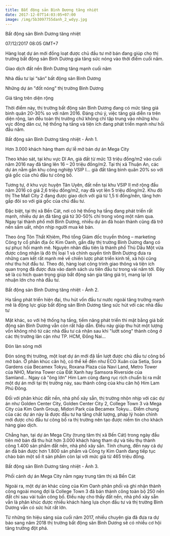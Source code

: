 ```yaml
---
title: Bất động sản Bình Dương tăng nhiệt
date: 2017-12-07T14:03:05+07:00
image: /img/5b3097755danh_2_wdyy.jpg
---
```

Bất động sản Bình Dương tăng nhiệt

07/12/2017 08:05 GMT+7



Hàng loạt dự án mới đồng loạt được chủ đầu tư mở bán đang giúp cho thị trường bất động sản Bình Dương gia tăng sức nóng vào thời điểm cuối năm.

Giao dịch đất nền Bình Dương tăng mạnh cuối năm

Nhà đầu tư lại “săn” bất động sản Bình Dương

Những dự án "đốt nóng" thị trường Bình Dương

Giá tăng trên diện rộng



Thời điểm này, thị trường bất động sản Bình Dương đang có mức tăng giá bình quân 20-30% so với năm 2016. Đáng chú ý, việc tăng giá diễn ra trên diện rộng, lan đều toàn thị trường chứ không chỉ tập trung vào những khu vực đông dân cư, hệ thống hạ tầng và tiện ích đang phát triển mạnh như hồi đầu năm.



Bất động sản Bình Dương tăng nhiệt - Ảnh 1.

Hơn 3.000 khách hàng tham dự lễ mở bán dự án Mega City



Theo khảo sát, tại khu vực Dĩ An, giá đất từ mức 13 triệu đồng/m2 vào cuối năm 2016 nay đã tăng lên 16 – 20 triệu đồng/m2. Tại thị xã Thuận An, các dự án nằm gần khu công nghiệp VSIP I… giá đất tăng bình quân 20% so với giá gốc của chủ đầu tư công bố.



Tương tự, ở khu vực huyện Tân Uyên, đất nền tại khu VSIP II mở rộng đầu năm 2016 có giá 2,6 triệu đồng/m2, nay đã vọt lên 5 triệu đồng/m2. Khu đô thị The Mall City 2 đang được giao dịch với giá từ 1,5 tỉ đồng/nền, tăng hơn gấp đôi so với giá gốc của chủ đầu tư.



Đặc biệt, tại thị xã Bến Cát, nơi có hệ thống hạ tầng đang phát triển rất mạnh, nhiều dự án đã tăng giá từ 30-50% chỉ trong vòng một năm qua. Ngay tại thành phố mới Bình Dương, nhiều dự án đã hoàn thành cũng đã trở nên sầm uất, nhộn nhịp người mua kẻ bán.



Theo ông Tôn Thất Khiêm, Phó tổng Giám đốc truyền thông – marketing Công ty cổ phần địa ốc Kim Oanh, gần đây thị trường Bình Dương đang có sự phục hồi mạnh mẽ. Nguyên nhân đầu tiên là thành phố Thủ Dầu Một vừa được công nhận là đô thị loại 1 và chính quyền tỉnh Bình Dương đưa ra những cam kết rất mạnh mẽ về chiến lược phát triển kinh tế, xã hội cũng như thu hút đầu tư. Theo đó, hàng loạt công trình giao thông và tiện ích quan trọng đã được đưa vào danh sách ưu tiên đầu tư trong vài năm tới. Đây sẽ là cú hích quan trọng giúp bất động sản gia tăng giá trị, mang lại lợi nhuận lớn cho nhà đầu tư.



Bất động sản Bình Dương tăng nhiệt - Ảnh 2.

Hạ tầng phát triển hiện đại, thu hút vốn đầu tư nước ngoài tăng trưởng mạnh mẽ là động lực giúp bất động sản Bình Dương tăng sức hút với các nhà đầu tư



Mặt khác, so với hệ thống hạ tầng, tiềm năng phát triển thì mặt bằng giá bất động sản Bình Dương vẫn còn rất hấp dẫn. Điều này giúp thu hút một lượng vốn không nhỏ từ các nhà đầu tư cá nhân sau khi "lướt sóng" thành công ở các thị trường lân cận như TP. HCM, Đồng Nai…



Đón làn sóng mới



Đón sóng thị trường, một loạt dự án mới đã lần lượt được chủ đầu tư công bố mở bán. Ở phân khúc căn hộ, có thể kể đến như ECO Xuân của Setia, Sora Gardens của Becamex Tokyu, Roxana Plaza của Navi Land, Metro Tower của NHO, Marina Tower của Đất Xanh hay Samsora Riverside của Samland… Ngay cả "ông lớn" Him Lam cũng đang rục rịch chuẩn bị ra mắt một dự án mới tại thị trường này, sau thành công của khu căn hộ Him Lam Phú Đông.



Đối với phân khúc đất nền, nhà phố xây sẵn, thị trường nhộn nhịp với các dự án như Golden Center City, Golden Center City 2, College Town 3 và Mega City của Kim Oanh Group, Midori Park của Becamex Tokyu… Điểm chung của các dự án này là được đầu tư hạ tầng chất lượng, pháp lý hoàn chỉnh mới được chủ đầu tư công bố ra thị trường nên tạo được niềm tin cho khách hàng giao dịch.



Chẳng hạn, tại dự án Mega City (trung tâm thị xã Bến Cát) trong ngày đầu tiên mở bán đã thu hút hơn 3.000 khách hàng tham dự và tiêu thụ thành công 1.400 sản phẩm đất nền, nhà phố xây sẵn. Tính chung, đến nay cả dự án đã bán được hơn 1.800 sản phẩm và Công ty Kim Oanh đang tiếp tục chào bán một số ít sản phẩm còn lại với mức giá từ 465 triệu đồng.



Bất động sản Bình Dương tăng nhiệt - Ảnh 3.

Phối cảnh dự án Mega City nằm ngay trung tâm thị xã Bến Cát



Ngoài ra, một dự án khác cũng của Kim Oanh phân phối và ghi nhận thành công ngoài mong đợi là College Town 3 đã bán thành công toàn bộ 250 nền đất chỉ sau vài tuần công bố. Điều này cho thấy đất nền, nhà phố xây sẵn vẫn là phân khúc được nhiều khách hàng lựa chọn đầu tư và thị trường Bình Dương vẫn có sức hút rất lớn.



Từ những tín hiệu sáng sủa cuối năm 2017, nhiều chuyên gia đã đưa ra dự báo sang năm 2018 thị trường bất động sản Bình Dương sẽ có nhiều cơ hội tăng trưởng đột phá.

